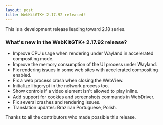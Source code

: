 ```yaml
---
layout: post
title: WebKitGTK+ 2.17.92 released!
---
```


This is a development release leading toward 2.18 series.

### What's new in the WebKitGTK+ 2.17.92 release?

 - Improve CPU usage when rendering under Wayland in accelerated compositing mode.
 - Improve the memory consumption of the UI process under Wayland.
 - Fix rendering issues in some web sites with accelerated compositing enabled.
 - Fix a web process crash when closing the WebView.
 - Initialize libgcrypt in the network process too.
 - Show controls if a video element isn't allowed to play inline.
 - Add support for cookies and screenshots commands in WebDriver.
 - Fix several crashes and rendering issues.
 - Translation updates: Brazilian Portuguese, Polish.

Thanks to all the contributors who made possible this release.